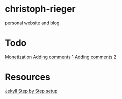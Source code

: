 # christoph-rieger
personal website and blog

# Todo
[Monetization](https://ncona.com/2020/11/monetizing-a-jekyll-blog-with-adsense/)
[Adding comments 1](https://www.aleksandrhovhannisyan.com/blog/jekyll-comment-system-github-issues/)
[Adding comments 2](https://utteranc.es/)

# Resources
[Jekyll Step by Step setup](https://jekyllrb.com/docs/step-by-step/01-setup/)